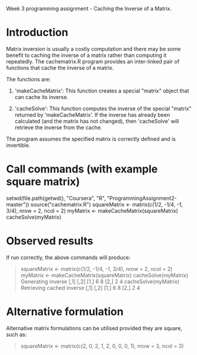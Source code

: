 Week 3 programming assignment - Caching the Inverse of a Matrix.

# Introduction

Matrix inversion is usually a costly computation and there may be some
benefit to caching the inverse of a matrix rather than computing it
repeatedly. The cachematrix.R program provides an inter-linked pair of 
functions that cache the inverse of a matrix.

The functions are:

1.  'makeCacheMatrix': This function creates a special "matrix" object
    that can cache its inverse.
    
2.  'cacheSolve': This function computes the inverse of the special
    "matrix" returned by 'makeCacheMatrix'. If the inverse has
    already been calculated (and the matrix has not changed), then
    'cacheSolve' will retrieve the inverse from the cache.
    
The program assumes the specified matrix is correctly defined and is 
invertible.    

# Call commands (with example square matrix)

setwd(file.path(getwd(), "Coursera", "R", "ProgrammingAssignment2-master")) 
source("cachematrix.R")
squareMatrix <- matrix(c(1/2, -1/4, -1, 3/4), nrow = 2, ncol = 2)
myMatrix <- makeCacheMatrix(squareMatrix) 
cacheSolve(myMatrix)

# Observed results

If run correctly, the above commands will produce:

> squareMatrix <- matrix(c(1/2, -1/4, -1, 3/4), nrow = 2, ncol = 2)
> myMatrix <- makeCacheMatrix(squareMatrix) 
> cacheSolve(myMatrix)
Generating inverse
     [,1] [,2]
[1,]    6    8
[2,]    2    4
> cacheSolve(myMatrix)
Retrieving cached inverse
     [,1] [,2]
[1,]    6    8
[2,]    2    4

# Alternative formulation

Alternative matrix formulations can be utilised provided they are square,
such as:

> squareMatrix <- matrix(c(2, 0, 2, 1, 2, 0, 0, 0, 1), nrow = 3, ncol = 3)


